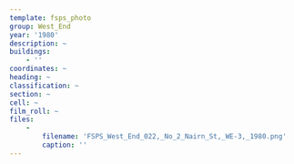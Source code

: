 ```yaml
---
template: fsps_photo
group: West_End
year: '1980'
description: ~
buildings:
    - ''
coordinates: ~
heading: ~
classification: ~
section: ~
cell: ~
film_roll: ~
files:
    -
        filename: 'FSPS_West_End_022,_No_2_Nairn_St,_WE-3,_1980.png'
        caption: ''
---
```

